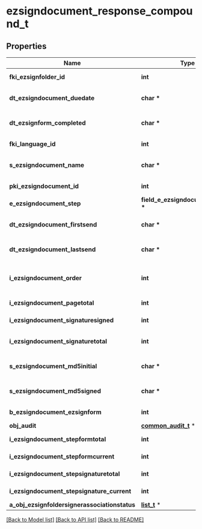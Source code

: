 # ezsigndocument_response_compound_t

## Properties
Name | Type | Description | Notes
------------ | ------------- | ------------- | -------------
**fki_ezsignfolder_id** | **int** | The unique ID of the Ezsignfolder | 
**dt_ezsigndocument_duedate** | **char \*** | The maximum date and time at which the Ezsigndocument can be signed. | 
**dt_ezsignform_completed** | **char \*** | The date and time at which the Ezsignform has been completed. | [optional] 
**fki_language_id** | **int** | The unique ID of the Language.  Valid values:  |Value|Description| |-|-| |1|French| |2|English| | 
**s_ezsigndocument_name** | **char \*** | The name of the document that will be presented to Ezsignfoldersignerassociations | 
**pki_ezsigndocument_id** | **int** | The unique ID of the Ezsigndocument | 
**e_ezsigndocument_step** | **field_e_ezsigndocument_step_t \*** |  | 
**dt_ezsigndocument_firstsend** | **char \*** | The date and time when the Ezsigndocument was first sent. | [optional] 
**dt_ezsigndocument_lastsend** | **char \*** | The date and time when the Ezsigndocument was sent the last time. | [optional] 
**i_ezsigndocument_order** | **int** | The order in which the Ezsigndocument will be presented to the signatory in the Ezsignfolder. | 
**i_ezsigndocument_pagetotal** | **int** | The number of pages in the Ezsigndocument. | 
**i_ezsigndocument_signaturesigned** | **int** | The number of signatures that were signed in the document. | 
**i_ezsigndocument_signaturetotal** | **int** | The number of total signatures that were requested in the Ezsigndocument. | 
**s_ezsigndocument_md5initial** | **char \*** | MD5 Hash of the initial PDF Document before signatures were applied to it. | 
**s_ezsigndocument_md5signed** | **char \*** | MD5 Hash of the final PDF Document after all signatures were applied to it. | 
**b_ezsigndocument_ezsignform** | **int** | If the Ezsigndocument contains an Ezsignform or not | 
**obj_audit** | [**common_audit_t**](common_audit.md) \* |  | 
**i_ezsigndocument_stepformtotal** | **int** | The total number of steps in the form filling phase | 
**i_ezsigndocument_stepformcurrent** | **int** | The current step in the form filling phase | 
**i_ezsigndocument_stepsignaturetotal** | **int** | The total number of steps in the signature filling phase | 
**i_ezsigndocument_stepsignature_current** | **int** | The current step in the signature phase | 
**a_obj_ezsignfoldersignerassociationstatus** | [**list_t**](custom_ezsignfoldersignerassociationstatus_response.md) \* |  | 

[[Back to Model list]](../README.md#documentation-for-models) [[Back to API list]](../README.md#documentation-for-api-endpoints) [[Back to README]](../README.md)


